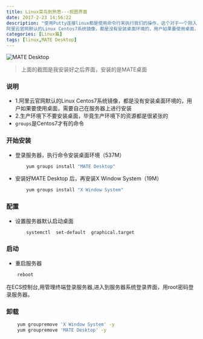 ```yaml
---
title: Linux菜鸟到熟悉---视图界面
date: 2017-2-23 14:56:22
description: "使用Putty连接linux都是使用命令行来执行我们的操作，这个对于一个刚入手linux的新手来说会很不习惯</br>
阿里云官网默认的Linux Centos7系统镜像，都是没有安装桌面环境的，用户如果要使用桌面，需要自己在服务器上进行安装，但是在生产环境下是不推荐使用的"
categories: [Linux篇]
tags: [linux,MATE Desktop]
---
```


<!-- more -->
![MATE Desktop](//image.joylau.cn/blog/desktop.png)



> 上面的截图是我安装好之后界面，安装的是MATE桌面

### 说明

- 1.阿里云官网默认的Linux Centos7系统镜像，都是没有安装桌面环境的，用户如果要使用桌面，需要自己在服务器上进行安装
- 2.生产环境下不要安装桌面，毕竟生产环境下的资源都是很紧张的
- `groups`是Centos7才有的命令

### 开始安装

- 登录服务器，执行命令安装桌面环境（537M）
    ``` bash
        yum groups install "MATE Desktop"
    ```
    
- 安装好MATE Desktop 后，再安装X Window System（19M） 
    ``` bash 
        yum groups install "X Window System"
    ```

### 配置

- 设置服务器默认启动桌面 
    ``` bash
        systemctl  set-default  graphical.target
    ```
    
### 启动

- 重启服务器 
``` bash
    reboot
```

在ECS控制台,用管理终端登录服务器,进入到服务器系统登录界面，用root密码登录服务器。


### 卸载
``` bash
    yum groupremove 'X Window System' -y
    yum groupremove 'MATE Desktop' -y
```



